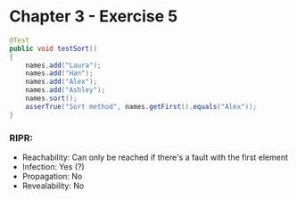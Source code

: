 # Chapter 3 - Exercise 5

```Java
@Test
public void testSort()
{
	names.add("Laura");
	names.add("Han");
	names.add("Alex");
	names.add("Ashley");
	names.sort();
	asserTrue("Sort method", names.getFirst().equals("Alex"));
}
```

### RIPR:
- Reachability: Can only be reached if there's a fault with the first element
- Infection: Yes (?)
- Propagation: No
- Revealability: No